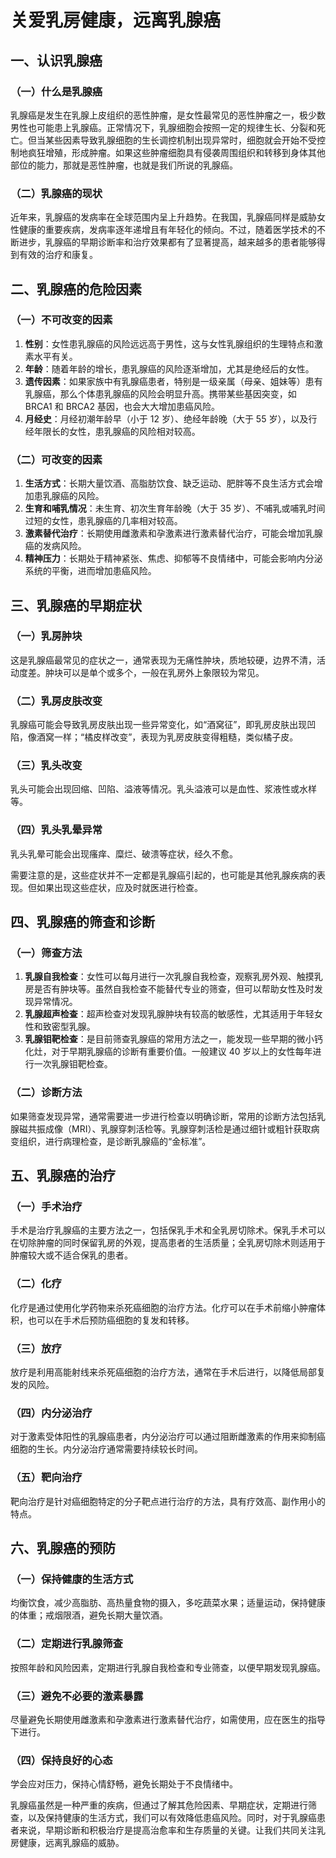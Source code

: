 # 关爱乳房健康，远离乳腺癌

## 一、认识乳腺癌
### （一）什么是乳腺癌
乳腺癌是发生在乳腺上皮组织的恶性肿瘤，是女性最常见的恶性肿瘤之一，极少数男性也可能患上乳腺癌。正常情况下，乳腺细胞会按照一定的规律生长、分裂和死亡。但当某些因素导致乳腺细胞的生长调控机制出现异常时，细胞就会开始不受控制地疯狂增殖，形成肿瘤。如果这些肿瘤细胞具有侵袭周围组织和转移到身体其他部位的能力，那就是恶性肿瘤，也就是我们所说的乳腺癌。

### （二）乳腺癌的现状
近年来，乳腺癌的发病率在全球范围内呈上升趋势。在我国，乳腺癌同样是威胁女性健康的重要疾病，发病率逐年递增且有年轻化的倾向。不过，随着医学技术的不断进步，乳腺癌的早期诊断率和治疗效果都有了显著提高，越来越多的患者能够得到有效的治疗和康复。

## 二、乳腺癌的危险因素
### （一）不可改变的因素
1. **性别**：女性患乳腺癌的风险远远高于男性，这与女性乳腺组织的生理特点和激素水平有关。
2. **年龄**：随着年龄的增长，患乳腺癌的风险逐渐增加，尤其是绝经后的女性。
3. **遗传因素**：如果家族中有乳腺癌患者，特别是一级亲属（母亲、姐妹等）患有乳腺癌，那么个体患乳腺癌的风险会明显升高。携带某些基因突变，如 BRCA1 和 BRCA2 基因，也会大大增加患癌风险。
4. **月经史**：月经初潮年龄早（小于 12 岁）、绝经年龄晚（大于 55 岁），以及行经年限长的女性，患乳腺癌的风险相对较高。

### （二）可改变的因素
1. **生活方式**：长期大量饮酒、高脂肪饮食、缺乏运动、肥胖等不良生活方式会增加患乳腺癌的风险。
2. **生育和哺乳情况**：未生育、初次生育年龄晚（大于 35 岁）、不哺乳或哺乳时间过短的女性，患乳腺癌的几率相对较高。
3. **激素替代治疗**：长期使用雌激素和孕激素进行激素替代治疗，可能会增加乳腺癌的发病风险。
4. **精神压力**：长期处于精神紧张、焦虑、抑郁等不良情绪中，可能会影响内分泌系统的平衡，进而增加患癌风险。

## 三、乳腺癌的早期症状
### （一）乳房肿块
这是乳腺癌最常见的症状之一，通常表现为无痛性肿块，质地较硬，边界不清，活动度差。肿块可以是单个或多个，一般在乳房外上象限较为常见。

### （二）乳房皮肤改变
乳腺癌可能会导致乳房皮肤出现一些异常变化，如“酒窝征”，即乳房皮肤出现凹陷，像酒窝一样；“橘皮样改变”，表现为乳房皮肤变得粗糙，类似橘子皮。

### （三）乳头改变
乳头可能会出现回缩、凹陷、溢液等情况。乳头溢液可以是血性、浆液性或水样等。

### （四）乳头乳晕异常
乳头乳晕可能会出现瘙痒、糜烂、破溃等症状，经久不愈。

需要注意的是，这些症状并不一定都是乳腺癌引起的，也可能是其他乳腺疾病的表现。但如果出现这些症状，应及时就医进行检查。

## 四、乳腺癌的筛查和诊断
### （一）筛查方法
1. **乳腺自我检查**：女性可以每月进行一次乳腺自我检查，观察乳房外观、触摸乳房是否有肿块等。虽然自我检查不能替代专业的筛查，但可以帮助女性及时发现异常情况。
2. **乳腺超声检查**：超声检查对发现乳腺肿块有较高的敏感性，尤其适用于年轻女性和致密型乳腺。
3. **乳腺钼靶检查**：是目前筛查乳腺癌的常用方法之一，能发现一些早期的微小钙化灶，对于早期乳腺癌的诊断有重要价值。一般建议 40 岁以上的女性每年进行一次乳腺钼靶检查。

### （二）诊断方法
如果筛查发现异常，通常需要进一步进行检查以明确诊断，常用的诊断方法包括乳腺磁共振成像（MRI）、乳腺穿刺活检等。乳腺穿刺活检是通过细针或粗针获取病变组织，进行病理检查，是诊断乳腺癌的“金标准”。

## 五、乳腺癌的治疗
### （一）手术治疗
手术是治疗乳腺癌的主要方法之一，包括保乳手术和全乳房切除术。保乳手术可以在切除肿瘤的同时保留乳房的外观，提高患者的生活质量；全乳房切除术则适用于肿瘤较大或不适合保乳的患者。

### （二）化疗
化疗是通过使用化学药物来杀死癌细胞的治疗方法。化疗可以在手术前缩小肿瘤体积，也可以在手术后预防癌细胞的复发和转移。

### （三）放疗
放疗是利用高能射线来杀死癌细胞的治疗方法，通常在手术后进行，以降低局部复发的风险。

### （四）内分泌治疗
对于激素受体阳性的乳腺癌患者，内分泌治疗可以通过阻断雌激素的作用来抑制癌细胞的生长。内分泌治疗通常需要持续较长时间。

### （五）靶向治疗
靶向治疗是针对癌细胞特定的分子靶点进行治疗的方法，具有疗效高、副作用小的特点。

## 六、乳腺癌的预防
### （一）保持健康的生活方式
均衡饮食，减少高脂肪、高热量食物的摄入，多吃蔬菜水果；适量运动，保持健康的体重；戒烟限酒，避免长期大量饮酒。

### （二）定期进行乳腺筛查
按照年龄和风险因素，定期进行乳腺自我检查和专业筛查，以便早期发现乳腺癌。

### （三）避免不必要的激素暴露
尽量避免长期使用雌激素和孕激素进行激素替代治疗，如需使用，应在医生的指导下进行。

### （四）保持良好的心态
学会应对压力，保持心情舒畅，避免长期处于不良情绪中。

乳腺癌虽然是一种严重的疾病，但通过了解其危险因素、早期症状，定期进行筛查，以及保持健康的生活方式，我们可以有效降低患癌风险。同时，对于乳腺癌患者来说，早期诊断和积极治疗是提高治愈率和生存质量的关键。让我们共同关注乳房健康，远离乳腺癌的威胁。 